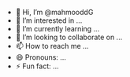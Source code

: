 - 👋 Hi, I’m @mahmooddG
- 👀 I’m interested in ...
- 🌱 I’m currently learning ...
- 💞️ I’m looking to collaborate on ...
- 📫 How to reach me ...
- 😄 Pronouns: ...
- ⚡ Fun fact: ...

<!---
mahmooddG/mahmooddG is a ✨ special ✨ repository because its `README.md` (this file) appears on your GitHub profile.
You can click the Preview link to take a look at your changes.
--->
